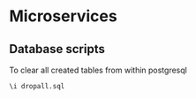 # Microservices

## Database scripts

To clear all created tables from within postgresql

```
\i dropall.sql
```